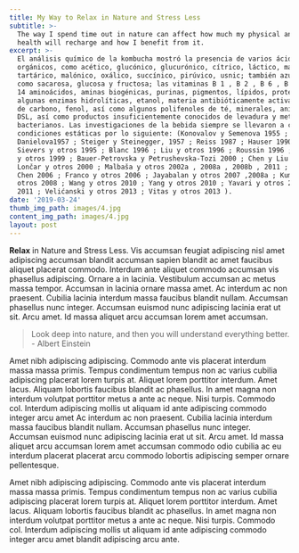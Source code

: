 ```yaml
---
title: My Way to Relax in Nature and Stress Less
subtitle: >-
  The way I spend time out in nature can affect how much my physical and mental
  health will recharge and how I benefit from it.
excerpt: >-
  El análisis químico de la kombucha mostró la presencia de varios ácidos
  orgánicos, como acético, glucónico, glucurónico, cítrico, láctico, málico,
  tartárico, malónico, oxálico, succínico, pirúvico, usnic; también azúcares,
  como sacarosa, glucosa y fructosa; las vitaminas B 1 , B 2 , B 6 , B 12 y C;
  14 aminoácidos, aminas biogénicas, purinas, pigmentos, lípidos, proteínas,
  algunas enzimas hidrolíticas, etanol, materia antibióticamente activa, dióxido
  de carbono, fenol, así como algunos polifenoles de té, minerales, aniones,
  DSL, así como productos insuficientemente conocidos de levadura y metabolitos
  bacterianos. Las investigaciones de la bebida siempre se llevaron a cabo en
  condiciones estáticas por lo siguiente: (Konovalov y Semenova 1955 ;
  Danielova1957 ; Steiger y Steinegger, 1957 ; Reiss 1987 ; Hauser 1990 ;
  Sievers y otros 1995 ; Blanc 1996 ; Liu y otros 1996 ; Roussin 1996 ; Petrović
  y otros 1999 ; Bauer-Petrovska y Petrushevska-Tozi 2000 ; Chen y Liu 2000 ;
  Lončar y otros 2000 ; Malbaša y otros 2002a , 2008a , 2008b , 2011 ; Chu y
  Chen 2006 ; Franco y otros 2006 ; Jayabalan y otros 2007 ,2008a ; Kumar y
  otros 2008 ; Wang y otros 2010 ; Yang y otros 2010 ; Yavari y otros 2010 ,
  2011 ; Velićanski y otros 2013 ; Vitas y otros 2013 ).
date: '2019-03-24'
thumb_img_path: images/4.jpg
content_img_path: images/4.jpg
layout: post
---
```


**Relax** in Nature and Stress Less. Vis accumsan feugiat adipiscing nisl amet adipiscing accumsan blandit accumsan sapien blandit ac amet faucibus aliquet placerat commodo. Interdum ante aliquet commodo accumsan vis phasellus adipiscing. Ornare a in lacinia. Vestibulum accumsan ac metus massa tempor. Accumsan in lacinia ornare massa amet. Ac interdum ac non praesent. Cubilia lacinia interdum massa faucibus blandit nullam. Accumsan phasellus nunc integer. Accumsan euismod nunc adipiscing lacinia erat ut sit. Arcu amet. Id massa aliquet arcu accumsan lorem amet accumsan.

> Look deep into nature, and then you will understand everything better. - Albert Einstein

Amet nibh adipiscing adipiscing. Commodo ante vis placerat interdum massa massa primis. Tempus condimentum tempus non ac varius cubilia adipiscing placerat lorem turpis at. Aliquet lorem porttitor interdum. Amet lacus. Aliquam lobortis faucibus blandit ac phasellus. In amet magna non interdum volutpat porttitor metus a ante ac neque. Nisi turpis. Commodo col. Interdum adipiscing mollis ut aliquam id ante adipiscing commodo integer arcu amet Ac interdum ac non praesent. Cubilia lacinia interdum massa faucibus blandit nullam. Accumsan phasellus nunc integer. Accumsan euismod nunc adipiscing lacinia erat ut sit. Arcu amet. Id massa aliquet arcu accumsan lorem amet accumsan commodo odio cubilia ac eu interdum placerat placerat arcu commodo lobortis adipiscing semper ornare pellentesque.

Amet nibh adipiscing adipiscing. Commodo ante vis placerat interdum massa massa primis. Tempus condimentum tempus non ac varius cubilia adipiscing placerat lorem turpis at. Aliquet lorem porttitor interdum. Amet lacus. Aliquam lobortis faucibus blandit ac phasellus. In amet magna non interdum volutpat porttitor metus a ante ac neque. Nisi turpis. Commodo col. Interdum adipiscing mollis ut aliquam id ante adipiscing commodo integer arcu amet blandit adipiscing arcu ante.
